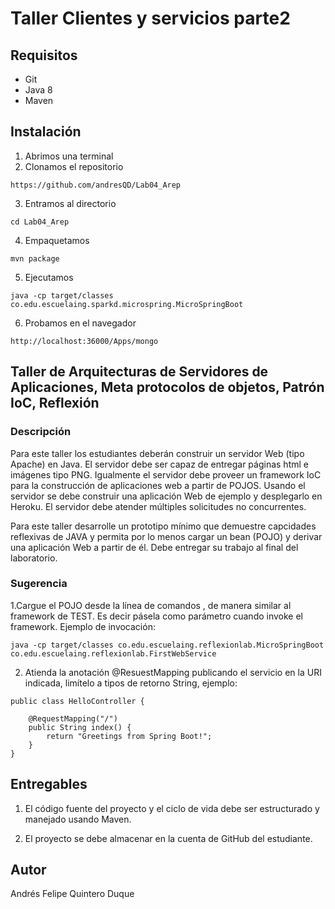 # Taller Clientes y servicios parte2

## Requisitos
* Git
* Java 8
* Maven

## Instalación
1. Abrimos una terminal
2. Clonamos el repositorio
```
https://github.com/andresQD/Lab04_Arep
```
3. Entramos al directorio
```
cd Lab04_Arep
```
4. Empaquetamos
```
mvn package
```
5. Ejecutamos 
```
java -cp target/classes co.edu.escuelaing.sparkd.microspring.MicroSpringBoot
```
6. Probamos en el navegador
```
http://localhost:36000/Apps/mongo
```


## Taller de Arquitecturas de Servidores de Aplicaciones, Meta protocolos de objetos, Patrón IoC, Reflexión
### Descripción
Para este taller los estudiantes deberán construir un servidor Web (tipo Apache) en Java. El servidor debe ser capaz de entregar páginas html e imágenes tipo PNG. Igualmente el servidor debe proveer un framework IoC para la construcción de aplicaciones web a partir de POJOS. Usando el servidor se debe construir una aplicación Web de ejemplo y desplegarlo en Heroku. El servidor debe atender múltiples solicitudes no concurrentes.

Para este taller desarrolle un prototipo mínimo que demuestre capcidades reflexivas de JAVA y permita por lo menos cargar un bean (POJO) y derivar una aplicación Web a partir de él. Debe entregar su trabajo al final del laboratorio.

### Sugerencia
1.Cargue el POJO desde la línea de comandos , de manera similar al framework de TEST. Es decir pásela como parámetro cuando invoke el framework. Ejemplo de invocación:
```
java -cp target/classes co.edu.escuelaing.reflexionlab.MicroSpringBoot co.edu.escuelaing.reflexionlab.FirstWebService
```
2. Atienda la anotación @ResuestMapping publicando el servicio en la URI indicada, limítelo a tipos de retorno String,  ejemplo:
```
public class HelloController {

	@RequestMapping("/")
	public String index() {
		return "Greetings from Spring Boot!";
	}
}
```
## Entregables
1. El código fuente del proyecto y el ciclo de vida debe ser estructurado y manejado usando Maven.

2. El proyecto se debe almacenar en la cuenta de GitHub del estudiante.

## Autor
Andrés Felipe Quintero Duque
